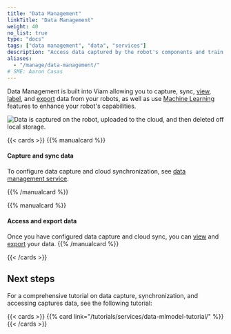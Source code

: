 ```yaml
---
title: "Data Management"
linkTitle: "Data Management"
weight: 40
no_list: true
type: "docs"
tags: ["data management", "data", "services"]
description: "Access data captured by the robot's components and train image classification and object detection models on the data."
aliases:
  - "/manage/data-management/"
# SME: Aaron Casas
---
```


Data Management is built into Viam allowing you to capture, sync, [view](view/), [label](label/), and [export](export/) data from your robots, as well as use [Machine Learning](/manage/ml/) features to enhance your robot's capabilities.

![Data is captured on the robot, uploaded to the cloud, and then deleted off local storage.](/manage/data/data_management.png)

{{< cards >}}
{{% manualcard %}}

<h4>Capture and sync data</h4>
<p>To configure data capture and cloud synchronization, see <a href="../../services/data/">data management service</a>.</p>
{{% /manualcard %}}

{{% manualcard %}}

<h4>Access and export data</h4>
Once you have configured data capture and cloud sync, you can <a href="/manage/data/view/">view</a> and <a href="/manage/data/export/">export</a> your data.
{{% /manualcard %}}

{{< /cards >}}

## Next steps

For a comprehensive tutorial on data capture, synchronization, and accessing captures data, see the following tutorial:

{{< cards >}}
{{% card link="/tutorials/services/data-mlmodel-tutorial/" %}}
{{< /cards >}}
